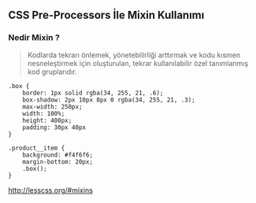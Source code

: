 ## CSS Pre-Processors İle Mixin Kullanımı

### Nedir Mixin ?

> Kodlarda tekrarı önlemek, yönetebilirliği arttırmak ve kodu kısmen nesneleştirmek için oluşturulan, tekrar kullanılabilir özel tanımlanmış kod gruplarıdır.

```
.box {
    border: 1px solid rgba(34, 255, 21, .6);
    box-shadow: 2px 10px 8px 0 rgba(34, 255, 21, .3);
    max-width: 250px;
    width: 100%;
    height: 400px;
    padding: 30px 40px
}
  
.product__item {
    background: #f4f6f6;
    margin-bottom: 20px;
    .box();
}
``` 






http://lesscss.org/#mixins

